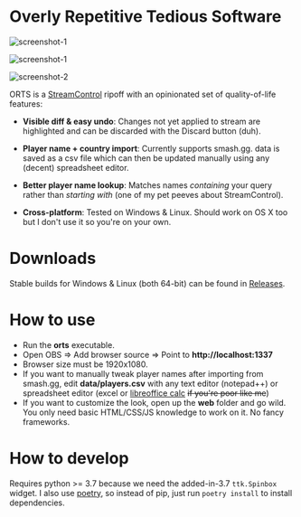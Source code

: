 # Overly Repetitive Tedious Software

![screenshot-1][img1]

![screenshot-1][img2]

![screenshot-2][img3]

ORTS is a [StreamControl][1] ripoff with an opinionated set of quality-of-life features:

- **Visible diff & easy undo**: Changes not yet applied to stream are highlighted and
  can be discarded with the Discard button (duh).

- **Player name + country import**: Currently supports smash.gg. data is saved as a csv
  file which can then be updated manually using any (decent) spreadsheet editor.

- **Better player name lookup**: Matches names _containing_ your query rather than
  _starting with_ (one of my pet peeves about StreamControl).

- **Cross-platform**: Tested on Windows & Linux. Should work on OS X too but I don't use
  it so you're on your own.

# Downloads

Stable builds for Windows & Linux (both 64-bit) can be found in [Releases][4].

# How to use

- Run the **orts** executable.
- Open OBS => Add browser source => Point to **http://localhost:1337**
- Browser size must be 1920x1080.
- If you want to manually tweak player names after importing from smash.gg, edit
  **data/players.csv** with any text editor (notepad++) or spreadsheet editor (excel or
  [libreoffice calc][5] ~~if you're poor like me~~)
- If you want to customize the look, open up the **web** folder and go wild. You only
  need basic HTML/CSS/JS knowledge to work on it. No fancy frameworks.

# How to develop

Requires python >= 3.7 because we need the added-in-3.7 `ttk.Spinbox` widget.
I also use [poetry][3], so instead of pip, just run `poetry install` to install dependencies.

[1]: http://farpnut.net/streamcontrol/
[2]: https://ci.appveyor.com/project/nhanb/orts/build/artifacts
[3]: https://github.com/sdispater/poetry
[4]: https://github.com/nhanb/orts/releases
[5]: https://www.libreoffice.org/discover/calc/
[6]: https://github.com/nhanb/orts/issues/2

[img1]: https://user-images.githubusercontent.com/1446315/57603111-0f5a7080-758b-11e9-9223-001336e6cd62.png
[img2]: https://user-images.githubusercontent.com/1446315/57602797-52681400-758a-11e9-84a5-14452b4e6581.png
[img3]: https://user-images.githubusercontent.com/1446315/57602761-3c5a5380-758a-11e9-9300-91795a5187e1.png
